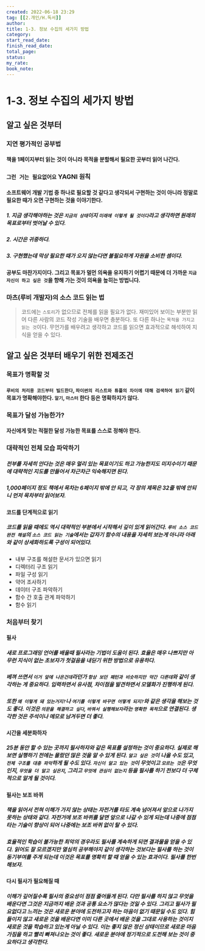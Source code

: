 ```yaml
---
created: 2022-06-18 23:29
tag: [[2.개인/H.독서]]
author:
title: 1-3. 정보 수집의 세가지 방법
category:
start_read_date:
finish_read_date:
total_page:
status:
my_rate: 
book_note:
---
```

# 1-3. 정보 수집의 세가지 방법
## 알고 싶은 것부터
### 지연 평가적인 공부법
#### 책을 1페이지부터 읽는 것이 아니라 목적을 분할해서 필요한 곳부터 읽어 나간다.

### `그런 거는 필요없어요` YAGNI 원칙
#### 소프트웨어 개발 기법 중 하나로 필요할 것 같다고 생각되서 구현하는 것이 아니라 정말로 필요한 때가 오면 구현하는 것을 이야기한다.
##### 1. 지금 생각해야하는 것은 `지금의 상태`이지 `미래에 이렇게 될 것이다`라고 생각하면 원래의 목표로부터 벗어날 수 있다.
##### 2. 시간은 귀중하다.
##### 3. 구현했는데 막상 필요한 때가 오지 않는다면 불필요하게 자원을 소비한 셈이다.

#### 공부도 마찬가지이다. 그리고 목표가 멀먼 의욕을 유지하기 어렵기 때문에 더 가까운 `지금 자신이 하고 싶은 것`을 향해 가는 것이 의욕을 높히는 방법니다.

### 마츠(루비 개발자)의 소스 코드 읽는 법
>  코드에는 `스토리`가 없으므로 전체를 읽을 필요가 없다. 재미있어 보이는 부분만 읽어 다른 사람의 코드 작성 기술을 배우면 충분하다.
>  또 다른 하나는 `목적을 가지고 읽는 것`이다. 무언가를 배우려고 생각하고 코드를 읽으면 효과적으로 해석하여 지식을 얻을 수 있다.


## 알고 싶은 것부터 배우기 위한 전제조건
### 목표가 명확할 것
#### `루비의 처리용 코드부터 빌드한다`, `파이썬의 리스트와 튜플의 차이에 대해 검색하여 읽기` 같이 목표가 명확해야한다. `알기`, `마스터` 한다 등은 명확하지가 않다.

### 목표가 달성 가능한가?
#### 자신에게 맞는 적절한 달성 가능한 목표를 스스로 정해야 한다.

### 대략적인 전체 모습 파악하기
##### 전부를 자세히 안다는 것은 매우 멀리 있는 목표이기도 하고 가능한지도 미지수이기 때문에 대략적인 지도를 만들어서 차근차근 익숙해지면 된다.

##### 1,000페이지 정도 책에서 목차는 6페이지 밖에 안 되고, 각 장의 제목은 32줄 밖에 안되니 먼저 목차부터 읽어보자.

#### 코드를 단계적으로 읽기
##### 코드를 읽을 때에도 역시 대략적인 부분에서 시작해서 깊이 있게 읽어간다. `루비 소스 코드 완전 해설`의 `소스 코드 읽는 기술`에서는 갑자기 함수의 내용을 자세히 보는게 아니라 아래와 같이 상세화하도록 구성이 되어있다.
- 내부 구조를 해설한 문서가 있으면 읽기
- 디렉터리 구조 읽기
- 파일 구성 읽기
- 약어 조사하기
- 데이터 구조 파악하기
- 함수 간 호출 관계 파악하기
- 함수 읽기

### 처음부터 찾기
#### 필사
##### 새로 프로그래밍 언어를 배울때 필사라는 기법이 도움이 된다. 효율은 매우 나쁘지만 아무런 지식이 없는 초보자가 첫걸음을 내딛기 위한 방법으로 유용하다.
##### 베껴 쓰면서 `이거 앞에 나온건데`라던가 `항상 보던 패턴과 비슷하지만 약간 다른데`와 같이 생각하는 게 중요하다. 입력하면서 유사점, 차이점을 발견하면서 모델화가 진행하게 된다.
##### 또한 `왜 이렇게 돼 있는거지?`나 `여기를 이렇게 바꾸면 어떻게 되지?`와 같은 생각을 해보는 것도 좋다. 이것은 `의문을 해결하고 싶다`, `바꿔서 실행해보자`라는 `명확한 목적`으로 연결된다. 생각한 것은 주석이나 메모로 남겨두면 더 좋다.

#### 시간을 세분화하자
##### 25분 동안 할 수 있는 곳까지 필사하자와 같은 목표를 설정하는 것이 중요하다. 실제로 해보면 실행하기 전에는 몰랐던 많은 것을 알 수 있게 된다. `알고 싶은 것`이 나올 수도 있고, `전체 구조를 대충 파악`하게 될 수도 있다. `자신이 알고 있는 것`이 무엇이고 `모르는 것`은 무엇인지, `무엇을 더 알고 싶은지`, 그리고 `무엇에 관심이 없는지` 등을 필사를 하기 전보다 더 구체적으로 알게 될 것이다.

#### 필사는 보조 바퀴
##### 책을 읽어서 전혀 이해가 가지 않는 상태는 자전거를 타도 계속 넘어져서 앞으로 나가지 못하는 상태와 같다. 자전거에 보조 바퀴를 달면 앞으로 나갈 수 있게 되는데 나중에 점점 타는 기술이 향상이 되어 나중에는 보조 바퀴 없이 탈 수 있다.

##### 효율적인 학습이 불가능한 최악의 경우라도 필사를 계속하게 되면 결과물을 얻을 수 있다. 읽어도 잘 모르겠지만 열심히 공부해야지 같이 생각하는 것보다는 필사를 하는 것이 동기부여를 주게 되는데 이것은 목표를 명확히 할 때 얻을 수 있는 효과이다.  필사를 한번 해보자.

#### 다시 필사가 필요해질 때
##### 이해가 깊어질수록 필사의 중요성이 점점 줄어들게 된다. 다만 필사를 하지 않고 무엇을 배운다면 그것은 지금까지 배운 것과 공통 요소가 많다는 것일 수 있다. 그리고 필사가 필요없다고 느끼는 것은 새로운 분야에 도전하고자 하는 마음이 없기 때문일 수도 있다. 힘들이지 않고 새로운 것을 배운다면 이미 다른 곳에서 배운 것을 그대로 사용하는 것이지 새로운 것을 학습하고 있는게 아닐 수 있다. 이는 좋지 않은 정신 상태이므로 새로운 마음가짐을 하고 빨리 빠져나오는 것이 좋다. 새로운 분야에 정기적으로 도전해 보는 것이 중요하다고 생각한다.


